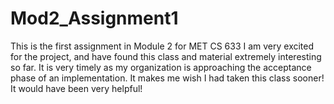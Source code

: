 # Mod2_Assignment1
This is the first assignment in Module 2 for MET CS 633
I am very excited for the project, and have found this class and material extremely interesting so far.
It is very timely as my organization is approaching the acceptance phase of an implementation. 
It makes me wish I had taken this class sooner!
It would have been very helpful!
